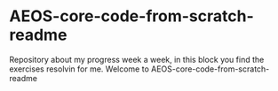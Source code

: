# AEOS-core-code-from-scratch-readme
Repository about my progress week a week, in this block you find the exercises resolvin for me.  Welcome to AEOS-core-code-from-scratch-readme
